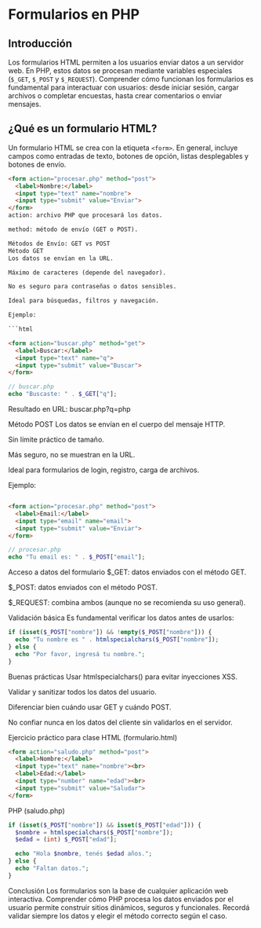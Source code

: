 # Formularios en PHP

## Introducción

Los formularios HTML permiten a los usuarios enviar datos a un servidor web. En PHP, estos datos se procesan mediante variables especiales (`$_GET`, `$_POST` y `$_REQUEST`). Comprender cómo funcionan los formularios es fundamental para interactuar con usuarios: desde iniciar sesión, cargar archivos o completar encuestas, hasta crear comentarios o enviar mensajes.

## ¿Qué es un formulario HTML?

Un formulario HTML se crea con la etiqueta `<form>`. En general, incluye campos como entradas de texto, botones de opción, listas desplegables y botones de envío.

```html
<form action="procesar.php" method="post">
  <label>Nombre:</label>
  <input type="text" name="nombre">
  <input type="submit" value="Enviar">
</form>
action: archivo PHP que procesará los datos.

method: método de envío (GET o POST).

Métodos de Envío: GET vs POST
Método GET
Los datos se envían en la URL.

Máximo de caracteres (depende del navegador).

No es seguro para contraseñas o datos sensibles.

Ideal para búsquedas, filtros y navegación.

Ejemplo:

```html

<form action="buscar.php" method="get">
  <label>Buscar:</label>
  <input type="text" name="q">
  <input type="submit" value="Buscar">
</form>
```
```php
// buscar.php
echo "Buscaste: " . $_GET["q"];
```
Resultado en URL: buscar.php?q=php

Método POST
Los datos se envían en el cuerpo del mensaje HTTP.

Sin límite práctico de tamaño.

Más seguro, no se muestran en la URL.

Ideal para formularios de login, registro, carga de archivos.

Ejemplo:

```html

<form action="procesar.php" method="post">
  <label>Email:</label>
  <input type="email" name="email">
  <input type="submit" value="Enviar">
</form>
```
```php
// procesar.php
echo "Tu email es: " . $_POST["email"];
```
Acceso a datos del formulario
$_GET: datos enviados con el método GET.

$_POST: datos enviados con el método POST.

$_REQUEST: combina ambos (aunque no se recomienda su uso general).

Validación básica
Es fundamental verificar los datos antes de usarlos:

```php
if (isset($_POST["nombre"]) && !empty($_POST["nombre"])) {
  echo "Tu nombre es " . htmlspecialchars($_POST["nombre"]);
} else {
  echo "Por favor, ingresá tu nombre.";
}
```
Buenas prácticas
Usar htmlspecialchars() para evitar inyecciones XSS.

Validar y sanitizar todos los datos del usuario.

Diferenciar bien cuándo usar GET y cuándo POST.

No confiar nunca en los datos del cliente sin validarlos en el servidor.

Ejercicio práctico para clase
HTML (formulario.html)
```html
<form action="saludo.php" method="post">
  <label>Nombre:</label>
  <input type="text" name="nombre"><br>
  <label>Edad:</label>
  <input type="number" name="edad"><br>
  <input type="submit" value="Saludar">
</form>
```
PHP (saludo.php)
```php
if (isset($_POST["nombre"]) && isset($_POST["edad"])) {
  $nombre = htmlspecialchars($_POST["nombre"]);
  $edad = (int) $_POST["edad"];

  echo "Hola $nombre, tenés $edad años.";
} else {
  echo "Faltan datos.";
}
```
Conclusión
Los formularios son la base de cualquier aplicación web interactiva. Comprender cómo PHP procesa los datos enviados por el usuario permite construir sitios dinámicos, seguros y funcionales. Recordá validar siempre los datos y elegir el método correcto según el caso.
